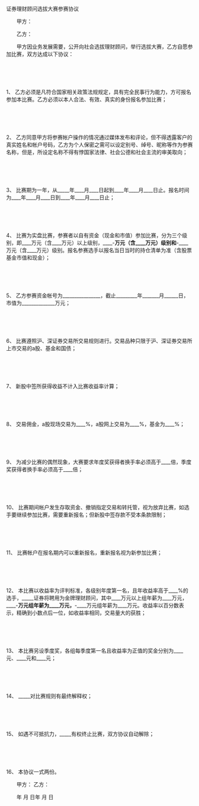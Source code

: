 



证券理财顾问选拔大赛参赛协议



 

　　甲方：

　　乙方：　　

　　甲方因业务发展需要，公开向社会选拔理财顾问，举行选拔大赛，乙方自愿参加比赛，双方达成以下协议：

　　

　　

1、
乙方必须是凡符合国家相关政策法规规定，具有完全民事行为能力，方可报名参加本比赛。乙方必须以本人合法、有效、真实的身份报名参加比赛；

　　

　　

2、
乙方同意甲方将参赛帐户操作的情况通过媒体发布和评论，但不得透露客户的真实姓名和帐户号码，乙方为个人保密之需可以设定别号、绰号、昵称等作为参赛名称，但是，所设定名称不得有悖国家法律、社会公德和社会主流的审美取向；

　　

　　

3、
比赛期为一年，从_____年____月____日起到____年____月____日止。报名时间为____年____月____日到____年____月____日止；

　　

　　

4、
比赛为实盘比赛，参赛者以自有资金（现金和市值）参加比赛，分为三个级别，即____万元（含____万元）以上级别，____-____万元（含____万元）级别和____-____万元（含____万元）级别。报名参赛选手以报名当日当时的持仓清单为准（含股票基金市值和现金）；

　　

　　

5、
乙方参赛资金帐号为________________，截止_________年_______月______日，市值为______________万元；

　　

　　

6、
比赛遵照沪、深证券交易所交易规则进行。交易品种只限于沪、深证券交易所上市交易的a股、基金和国债；

　　

　　

7、
新股中签所获得收益不计入比赛收益率计算；

　　

　　

8、
交易佣金，a股现场交易为____%，a股网上交易为____%，基金为____%；

　　

　　

9、
为减少比赛的偶然现象，大赛要求年度奖获得者换手率必须高于____倍，季度奖获得者换手率必须高于____倍；

　　

　　

10、
比赛期间帐户发生存取资金、撤销指定交易和转托管，视为放弃比赛，如选手要继续参加比赛，需要重新报名；但新股中签存款不受本条款限制；

　　

　　

11、
比赛帐户在报名期内可以重新报名，重新报名视为新参加比赛；

　　

　　

12、
本比赛以收益率为评判标准，各级别年度第一名，且年收益率高于____%的选手，_____证券将聘用为金牌理财顾问，其中____万元以上组年薪为____万元， ____-____万元组年薪为____万元，____-____万元组年薪为____万元。收益率以百分数表示，精确到小数点后一位，如收益率相同，交易量大的获胜；

　　

　　

13、
本比赛另设季度奖，各组每季度第一名且收益率为正值的奖金分别为____元、____元和____元；

　　

　　

14、
_____对比赛规则有最终解释权；

　　

　　

15、
如遇不可抵抗力，_____有权终止比赛，双方协议自动解除；

　　

　　

16、
本协议一式两份。　　

　　甲方： 乙方：

　　年 月 日年 月 日

　　